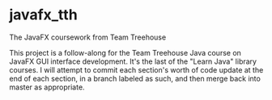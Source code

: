 # javafx_tth
The JavaFX coursework from Team Treehouse

This project is a follow-along for the Team Treehouse Java course on JavaFX GUI interface development. It's the last of the "Learn Java" library courses. 
I will attempt to commit each section's worth of code update at the end of each section, in a branch labeled as such, and then merge back into master as appropriate.